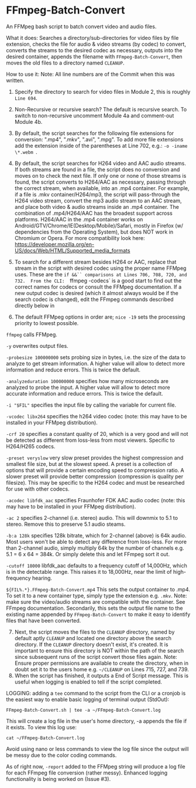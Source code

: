 # FFmpeg-Batch-Convert
An FFMpeg bash script to batch convert video and audio files.

What it does:
Searches a directory/sub-directories for video files by file extension, checks the file for  audio & video streams (by codec) to convert, converts the streams to the desired codec as necessary, outputs into the desired container, appends the filename with `FFmpeg-Batch-Convert`, then moves the old files to a directory named `CLEANUP`.

How to use it:
Note:  All line numbers are of the Commit when this was written.

1. Specify the directory to search for video files in Module 2, this is roughly `Line 694`.

2. Non-Recursive or recursive search?  The default is recursive search.  To switch to non-recursive uncomment Module 4a and comment-out Module 4b.

3. By default, the script searches for the following file extensions for conversion: ".mp4", ".mkv", ".avi", ".mpg".  To add more file extensions add the extension inside of the parentheses at Line 702, e.g.: `-o -iname \*.webm `.

4. By default, the script searches for H264 video and AAC audio streams.  If both streams are found in a file, the script does no conversion and moves on to check the next file.  If only one or none of those streams is found, the script converts to H264/AAC as necessary, passing through the correct stream, when available, into an .mp4 container.  For example, if a file is .mkv container/H264/mp3, the script will pass-through the H264 video stream, convert the mp3 audio stream to an AAC stream, and place both video & audio streams inside an .mp4 container.  The combination of .mp4/H264/AAC has the broadest support across platforms.  H264/AAC in the .mp4 container works on Android/GTV/Chrome/IE(Desktop/Mobile)/Safari, mostly in Firefox (w/ dependencies from the Operating System), but does NOT work in Chromium or Opera.  For more compatibility look here: https://developer.mozilla.org/en-US/docs/Web/HTML/Supported_media_formats
5. To search for a different stream besides H264 or AAC, replace that stream in the script with desired codec using the proper name FFMpeg uses.  These are the `if &&`` comparisons at Lines 706, 708, 720, and 732.  From the CLI:  `ffmpeg -codecs` is a good start to find out the correct names for codecs or consult the FFMpeg documentation.  If a new output codec is desired (which it almost always would be if the search codec is changed), edit the FFmpeg commands described directly below in
6.  The default FFMpeg options in order are;
`nice -19`        sets the processing priority to lowest possible.

`ffmpeg`          calls FFMpeg.

`-y`              overwrites output files.

`-probesize 100000000`        sets probing size in bytes, i.e. the size of the data to analyze to get stream information. A higher value will allow to detect more information and reduce errors.  This is twice the default.

`-analyzeduration 100000000`        specifies how many microseconds are analyzed to probe the input. A higher value will allow to detect more accurate information and reduce errors.  This is twice the default.

`-i "$FIL"`        specifies the input file by calling the variable for current file.

`-vcodec libx264`        specifies the h264 video codec (note:  this may have to be installed in your FFMpeg distribution).

`-crf 20`        specifies a constant quality of 20, which is a very good and will not be detected as different from loss-less from most viewers.  Specific to H264/H265 codecs.

`-preset veryslow`        very slow preset provides the highest compression and smallest file size, but at the slowest speed.  A preset is a collection of options that will provide a certain encoding speed to compression ratio. A slower preset will provide better compression (compression is quality per filesize).  This may be specific to the H264 codec and must be researched for use with other codecs.

`-acodec libfdk_aac`        specifies Fraunhofer FDK AAC audio codec  (note:  this may have to be installed in your FFMpeg distribution).

`-ac 2`        specifies 2-channel (i.e. stereo) audio.  This will downmix to 5.1 to stereo.  Remove this to preserve 5.1 audio steams.

`-b:a 128k`        specifies 128k bitrate, which for 2-channel (above) is 64k audio.  Most users won't be able to detect any difference from loss-less.  For more than 2-channel audio, simply multiply 64k by the number of channels e.g. 5.1 = 6 x 64 = 384k.  Or simply delete this and let FFmpeg sort it out.

`-cutoff 18000`        libfdk_aac defaults to a frequency cutoff of 14,000Hz, which is in the detectable range.  This raises it to 18,000Hz, near the limit of high-frequency hearing.

`${FIL%.*}.FFmpeg-Batch-Convert.mp4`        This sets the output container to .mp4.  To set it to a new container type, simply type the extension e.g. `.mkv`.  Note:  make sure the video/audio streams are compatible with the container.  See FFmpeg documentation.  Secondarily, this sets the output file name to the existing name appended by `FFmpeg-Batch-Convert` to make it easy to identify files that have been converted.

7.  Next, the script moves the files to the `CLEANUP` directory, named by default aptly `CLEANUP` and located one directory above the search directory.  If the `CLEANUP` directory doesn't exist, it's created.  It is important to ensure this directory is NOT within the path of the search since subsequent runs of the script convert those files again.  Note:  Ensure proper permissions are available to create the directory, when in doubt set it to the users home e.g. `~/CLEANUP` on Lines 715, 727, and 739.
8.  When the script has finished, it outputs a End of Script message.  This is useful when logging is enabled to tell if the script completed.

LOGGING:  adding a `tee` command to the script from the CLI or a cronjob is the easiest way to enable basic logging of terminal output (StdOut):

`FFmpeg-Batch-Convert.sh | tee -a ~/FFmpeg-Batch-Convert.log`

This will create a log file in the user's home directory, -a appends the file if it exists. To view this log use:

`cat ~/FFmpeg-Batch-Convert.log`

Avoid using nano or less commands to view the log file since the output will be messy due to the color coding commands.

As of right now, `-report` added to the FFMpeg string will produce a log file for each FFmpeg file conversion (rather messy).  Enhanced logging functionality is being worked on (Issue #3).
